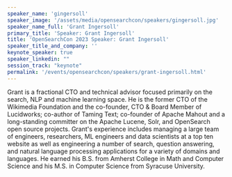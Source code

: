```yaml
---
speaker_name: 'gingersoll'
speaker_image: '/assets/media/opensearchcon/speakers/gingersoll.jpg'
speaker_name_full: 'Grant Ingersoll'
primary_title: 'Speaker: Grant Ingersoll'
title: 'OpenSearchCon 2023 Speaker: Grant Ingersoll'
speaker_title_and_company: ''
keynote_speaker: true
speaker_linkedin: ""
session_track: "keynote"
permalink: '/events/opensearchcon/speakers/grant-ingersoll.html'
---
```

Grant is a fractional CTO and technical advisor focused primarily on the search, NLP and machine learning space. He is the former CTO of the Wikimedia Foundation and the co-founder, CTO & Board Member of Lucidworks; co-author of Taming Text; co-founder of Apache Mahout and a long-standing committer on the Apache Lucene, Solr, and OpenSearch open source projects. Grant's experience includes managing a large team of engineers, researchers, ML engineers and data scientists at a top ten website as well as engineering a number of search, question answering, and natural language processing applications for a variety of domains and languages. He earned his B.S. from Amherst College in Math and Computer Science and his M.S. in Computer Science from Syracuse University.

